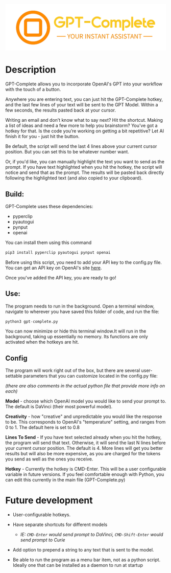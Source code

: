 ![GPT-Complete logo](photos/GPT-Complete-logo-clear-2.png)

# Description
GPT-Complete allows you to incorporate OpenAI's GPT into your workflow with the touch of a button.

Anywhere you are entering text, you can just hit the GPT-Complete hotkey, and the last few lines of your text will be sent to the GPT Model. Within a few seconds, the results pasted back at your cursor.

Writing an email and don’t know what to say next? Hit the shortcut. Making a list of ideas and need a few more to help you brainstorm? You’ve got a hotkey for that. Is the code you’re working on getting a bit repetitive? Let  AI finish it for you - just hit the button.

Be default, the script will send the last 4 lines above your current cursor position. But you can set this to be whatever number want.

Or, if you'd like, you can manually highlight the text you want to send as the prompt. If you have text highlighted when you hit the hotkey, the script will notice and send that as the prompt. The results will be pasted back directly following the highlighted text (and also copied to your clipboard).
## Build:

GPT-Complete uses these dependencies:
- pyperclip
- pyautogui
- pynput
- openai

You can install them using this command

```bash
pip3 install pyperclip pyautogui pynput openai
```

Before using this script, you need to add your API key to the config.py file. You can get an API key on OpenAI's site [here](https://openai.com/blog/openai-api/).

Once you've added the API key, you are ready to go!


 ## Use:

The program needs to run in the background. Open a terminal window, navigate to wherever you have saved this folder of code, and run the file:

```py
python3 gpt-complete.py
```


You can now minimize or hide this terminal window.It will run in the background, taking up essentially no memory. Its functions are only activated when the hotkeys are hit.

## Config
The program will work right out of the box, but there are several user-settable parameters that you can customize located in the config.py file:

*(there are also comments in the actual python file that provide more info on each)*

**Model** - choose which OpenAI model you would like to send your prompt to. The default is DaVinci (their most powerful model).

**Creativity** - how "creative" and unpredictable you would like the response to be. This corresponds to OpenAI's "temperature" setting, and ranges from 0 to 1. The default here is set to 0.8

**Lines To Send** - If you have text selected already when you hit the hotkey, the program will send that text. Otherwise, it will send the last N lines before your current cursor position.  The default is 4. More lines will get you better results but will also be more expensive, as you are charged for the tokens you send as well as the ones you receive.

**Hotkey** - Currently the hotkey is CMD-Enter. This will be a user configurable variable in future versions. If you feel comfortable enough with Python, you can edit this currently in the main file (GPT-Complete.py)


# Future development

- User-configurable hotkeys.

- Have separate shortcuts for different models 

    - *IE:  `CMD-Enter` would send prompt to DaVinci, `CMD-Shift-Enter` would send prompt to Curie*

- Add option to prepend a string to any text that is sent to the model.

- Be able to run the program as a menu bar item, not as a python script. Ideally one that can be installed as a daemon to run at startup